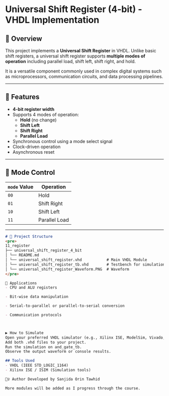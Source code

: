 # Universal Shift Register (4-bit) - VHDL Implementation

## 📘 Overview

This project implements a **Universal Shift Register** in VHDL. Unlike basic shift registers, a universal shift register supports **multiple modes of operation** including parallel load, shift left, shift right, and hold.

It is a versatile component commonly used in complex digital systems such as microprocessors, communication circuits, and data processing pipelines.

---

## 🔧 Features

- **4-bit register width**
- Supports 4 modes of operation:
  - **Hold** (no change)
  - **Shift Left**
  - **Shift Right**
  - **Parallel Load**
- Synchronous control using a mode select signal
- Clock-driven operation
- Asynchronous reset

---

## 🧾 Mode Control

| `mode` Value | Operation       |
|--------------|-----------------|
| `00`         | Hold            |
| `01`         | Shift Right     |
| `10`         | Shift Left      |
| `11`         | Parallel Load   |

---
```markdown
# 📁 Project Structure
<pre>
11_register
├── universal_shift_register_4_bit
│ └── README.md
│ └── universal_shift_register.vhd           # Main VHDL Module 
│ └── universal_shift_register_tb.vhd        # Testbench for simulation
│ └── universal_shift_register_Waveform.PNG  # Waveform
</pre>

🧠 Applications
- CPU and ALU registers

- Bit-wise data manipulation

- Serial-to-parallel or parallel-to-serial conversion

- Communication protocols



▶️ How to Simulate
Open your preferred VHDL simulator (e.g., Xilinx ISE, ModelSim, Vivado, GHDL).
Add both .vhd files to your project.
Run the simulation on and_gate_tb.
Observe the output waveform or console results.

## Tools Used
- VHDL (IEEE STD_LOGIC_1164)
- Xilinx ISE / ISIM (Simulation tools)

🙋‍♀️ Author Developed by Sanjida Orin Tawhid

More modules will be added as I progress through the course.
